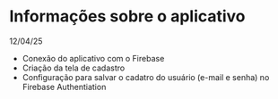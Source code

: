 # Informações sobre o aplicativo


12/04/25

- Conexão do aplicativo com o Firebase
- Criação da tela de cadastro
- Configuração para salvar o cadatro do usuário (e-mail e senha) no Firebase Authentiation